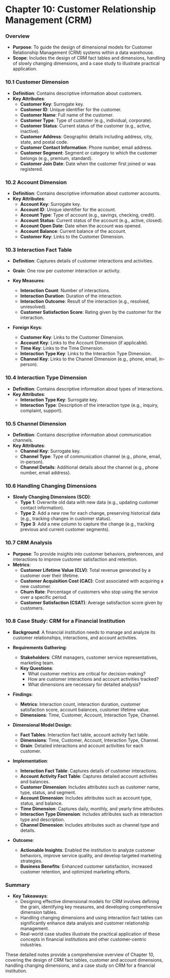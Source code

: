 # Chapter 10: Customer Relationship Management (CRM)

### Overview
- **Purpose**: To guide the design of dimensional models for Customer Relationship Management (CRM) systems within a data warehouse.
- **Scope**: Includes the design of CRM fact tables and dimensions, handling of slowly changing dimensions, and a case study to illustrate practical application.

### 10.1 Customer Dimension
- **Definition**: Contains descriptive information about customers.
- **Key Attributes**:
  - **Customer Key**: Surrogate key.
  - **Customer ID**: Unique identifier for the customer.
  - **Customer Name**: Full name of the customer.
  - **Customer Type**: Type of customer (e.g., individual, corporate).
  - **Customer Status**: Current status of the customer (e.g., active, inactive).
  - **Customer Address**: Geographic details including address, city, state, and postal code.
  - **Customer Contact Information**: Phone number, email address.
  - **Customer Segment**: Segment or category to which the customer belongs (e.g., premium, standard).
  - **Customer Join Date**: Date when the customer first joined or was registered.

### 10.2 Account Dimension
- **Definition**: Contains descriptive information about customer accounts.
- **Key Attributes**:
  - **Account Key**: Surrogate key.
  - **Account ID**: Unique identifier for the account.
  - **Account Type**: Type of account (e.g., savings, checking, credit).
  - **Account Status**: Current status of the account (e.g., active, closed).
  - **Account Open Date**: Date when the account was opened.
  - **Account Balance**: Current balance of the account.
  - **Customer Key**: Links to the Customer Dimension.

### 10.3 Interaction Fact Table
- **Definition**: Captures details of customer interactions and activities.
- **Grain**: One row per customer interaction or activity.
- **Key Measures**:
  - **Interaction Count**: Number of interactions.
  - **Interaction Duration**: Duration of the interaction.
  - **Interaction Outcome**: Result of the interaction (e.g., resolved, unresolved).
  - **Customer Satisfaction Score**: Rating given by the customer for the interaction.

- **Foreign Keys**:
  - **Customer Key**: Links to the Customer Dimension.
  - **Account Key**: Links to the Account Dimension (if applicable).
  - **Time Key**: Links to the Time Dimension.
  - **Interaction Type Key**: Links to the Interaction Type Dimension.
  - **Channel Key**: Links to the Channel Dimension (e.g., phone, email, in-person).

### 10.4 Interaction Type Dimension
- **Definition**: Contains descriptive information about types of interactions.
- **Key Attributes**:
  - **Interaction Type Key**: Surrogate key.
  - **Interaction Type**: Description of the interaction type (e.g., inquiry, complaint, support).

### 10.5 Channel Dimension
- **Definition**: Contains descriptive information about communication channels.
- **Key Attributes**:
  - **Channel Key**: Surrogate key.
  - **Channel Type**: Type of communication channel (e.g., phone, email, in-person).
  - **Channel Details**: Additional details about the channel (e.g., phone number, email address).

### 10.6 Handling Changing Dimensions
- **Slowly Changing Dimensions (SCD)**:
  - **Type 1**: Overwrite old data with new data (e.g., updating customer contact information).
  - **Type 2**: Add a new row for each change, preserving historical data (e.g., tracking changes in customer status).
  - **Type 3**: Add a new column to capture the change (e.g., tracking previous and current customer segments).

### 10.7 CRM Analysis
- **Purpose**: To provide insights into customer behaviors, preferences, and interactions to improve customer satisfaction and retention.
- **Metrics**:
  - **Customer Lifetime Value (CLV)**: Total revenue generated by a customer over their lifetime.
  - **Customer Acquisition Cost (CAC)**: Cost associated with acquiring a new customer.
  - **Churn Rate**: Percentage of customers who stop using the service over a specific period.
  - **Customer Satisfaction (CSAT)**: Average satisfaction score given by customers.

### 10.8 Case Study: CRM for a Financial Institution
- **Background**: A financial institution needs to manage and analyze its customer relationships, interactions, and account activities.
- **Requirements Gathering**:
  - **Stakeholders**: CRM managers, customer service representatives, marketing team.
  - **Key Questions**:
    - What customer metrics are critical for decision-making?
    - How are customer interactions and account activities tracked?
    - What dimensions are necessary for detailed analysis?

- **Findings**:
  - **Metrics**: Interaction count, interaction duration, customer satisfaction score, account balances, customer lifetime value.
  - **Dimensions**: Time, Customer, Account, Interaction Type, Channel.

- **Dimensional Model Design**:
  - **Fact Tables**: Interaction fact table, account activity fact table.
  - **Dimensions**: Time, Customer, Account, Interaction Type, Channel.
  - **Grain**: Detailed interactions and account activities for each customer.

- **Implementation**:
  - **Interaction Fact Table**: Captures details of customer interactions.
  - **Account Activity Fact Table**: Captures detailed account activities and balances.
  - **Customer Dimension**: Includes attributes such as customer name, type, status, and segment.
  - **Account Dimension**: Includes attributes such as account type, status, and balance.
  - **Time Dimension**: Captures daily, monthly, and yearly time attributes.
  - **Interaction Type Dimension**: Includes attributes such as interaction type and description.
  - **Channel Dimension**: Includes attributes such as channel type and details.

- **Outcome**:
  - **Actionable Insights**: Enabled the institution to analyze customer behaviors, improve service quality, and develop targeted marketing strategies.
  - **Business Benefits**: Enhanced customer satisfaction, increased customer retention, and optimized marketing efforts.

### Summary
- **Key Takeaways**:
  - Designing effective dimensional models for CRM involves defining the grain, identifying key measures, and developing comprehensive dimension tables.
  - Handling changing dimensions and using interaction fact tables can significantly enhance data analysis and customer relationship management.
  - Real-world case studies illustrate the practical application of these concepts in financial institutions and other customer-centric industries.

These detailed notes provide a comprehensive overview of Chapter 10, covering the design of CRM fact tables, customer and account dimensions, handling changing dimensions, and a case study on CRM for a financial institution.